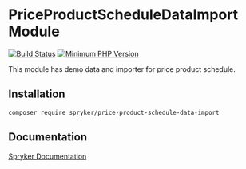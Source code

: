 # PriceProductScheduleDataImport Module
[![Build Status](https://travis-ci.org/spryker/price-product-schedule-data-import.svg)](https://travis-ci.org/spryker/price-product-schedule-data-import)
[![Minimum PHP Version](https://img.shields.io/badge/php-%3E%3D%207.2-8892BF.svg)](https://php.net/)

This module has demo data and importer for price product schedule.

## Installation

```
composer require spryker/price-product-schedule-data-import
```

## Documentation

[Spryker Documentation](https://documentation.spryker.com/module_guide/overview.htm)
